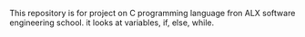 This repository is for project on C programming language fron ALX software engineering school. it looks at variables, if, else, while.

